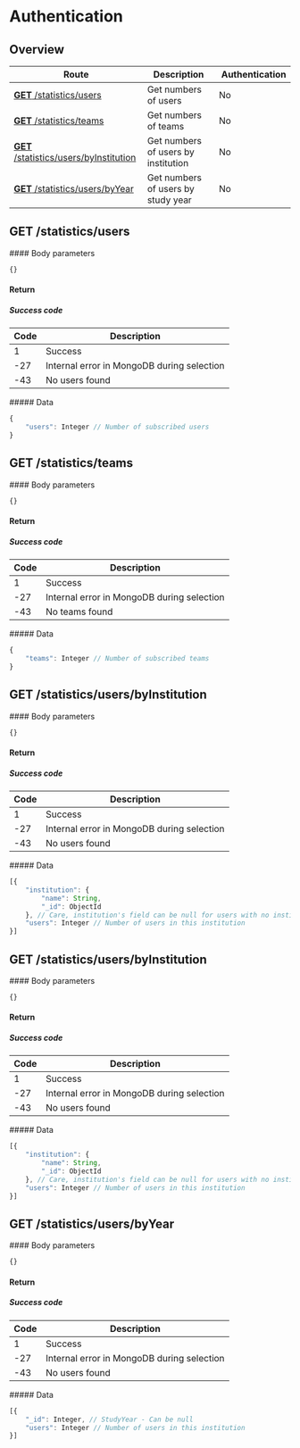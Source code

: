 # Authentication

## Overview

Route | Description | Authentication
----- | ----------- | --------------
[**GET** /statistics/users](#get-statisticsusers) | Get numbers of users | No
[**GET** /statistics/teams](#get-statisticsteams) | Get numbers of teams | No
[**GET** /statistics/users/byInstitution](#get-statisticsusersbyinstitution) | Get numbers of users by institution | No
[**GET** /statistics/users/byYear](#get-statisticsusersbyyear) | Get numbers of users by study year | No

## GET /statistics/users

#### Body parameters

```javascript
{}
```

#### Return

##### Success code

Code | Description
---|---
1 | Success
-27 | Internal error in MongoDB during selection
-43 | No users found

##### Data

```javascript
{
    "users": Integer // Number of subscribed users
}
```

## GET /statistics/teams

#### Body parameters

```javascript
{}
```

#### Return

##### Success code

Code | Description
---|---
1 | Success
-27 | Internal error in MongoDB during selection
-43 | No teams found

##### Data

```javascript
{
    "teams": Integer // Number of subscribed teams
}
```

## GET /statistics/users/byInstitution

#### Body parameters

```javascript
{}
```

#### Return

##### Success code

Code | Description
---|---
1 | Success
-27 | Internal error in MongoDB during selection
-43 | No users found

##### Data

```javascript
[{
    "institution": {
        "name": String,
        "_id": ObjectId
    }, // Care, institution's field can be null for users with no institutions
    "users": Integer // Number of users in this institution
}]
```

## GET /statistics/users/byInstitution

#### Body parameters

```javascript
{}
```

#### Return

##### Success code

Code | Description
---|---
1 | Success
-27 | Internal error in MongoDB during selection
-43 | No users found

##### Data

```javascript
[{
    "institution": {
        "name": String,
        "_id": ObjectId
    }, // Care, institution's field can be null for users with no institutions
    "users": Integer // Number of users in this institution
}]
```

## GET /statistics/users/byYear

#### Body parameters

```javascript
{}
```

#### Return

##### Success code

Code | Description
---|---
1 | Success
-27 | Internal error in MongoDB during selection
-43 | No users found

##### Data

```javascript
[{
    "_id": Integer, // StudyYear - Can be null
    "users": Integer // Number of users in this institution
}]
```